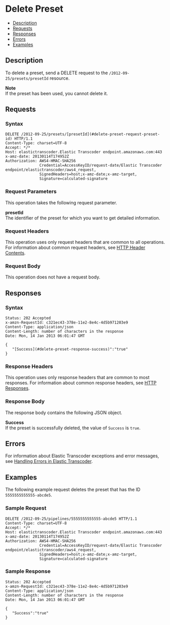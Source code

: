 # Delete Preset<a name="delete-preset"></a>


+ [Description](#delete-preset-description)
+ [Requests](#delete-preset-requests)
+ [Responses](#delete-preset-responses)
+ [Errors](#delete-preset-response-errors)
+ [Examples](#delete-preset-examples)

## Description<a name="delete-preset-description"></a>

To delete a preset, send a DELETE request to the `/2012-09-25/presets/presetId` resource\.

**Note**  
If the preset has been used, you cannot delete it\.

## Requests<a name="delete-preset-requests"></a>

### Syntax<a name="delete-preset-request-syntax"></a>

```
DELETE /2012-09-25/presets/[presetId](#delete-preset-request-preset-id) HTTP/1.1
Content-Type: charset=UTF-8
Accept: */*
Host: elastictranscoder.Elastic Transcoder endpoint.amazonaws.com:443
x-amz-date: 20130114T174952Z
Authorization: AWS4-HMAC-SHA256
               Credential=AccessKeyID/request-date/Elastic Transcoder endpoint/elastictranscoder/aws4_request,
               SignedHeaders=host;x-amz-date;x-amz-target,
               Signature=calculated-signature
```

### Request Parameters<a name="delete-preset-request-parameters"></a>

This operation takes the following request parameter\. 

**presetId**  
The identifier of the preset for which you want to get detailed information\. 

### Request Headers<a name="delete-preset-request-headers"></a>

This operation uses only request headers that are common to all operations\. For information about common request headers, see [HTTP Header Contents](making-http-requests.md#http-request-header)\.

### Request Body<a name="delete-preset-request-body"></a>

This operation does not have a request body\.

## Responses<a name="delete-preset-responses"></a>

### Syntax<a name="delete-preset-response-syntax"></a>

```
Status: 202 Accepted
x-amzn-RequestId: c321ec43-378e-11e2-8e4c-4d5b971203e9
Content-Type: application/json
Content-Length: number of characters in the response
Date: Mon, 14 Jan 2013 06:01:47 GMT

{
   "[Success](#delete-preset-response-success)":"true"
}
```

### Response Headers<a name="delete-preset-response-headers"></a>

This operation uses only response headers that are common to most responses\. For information about common response headers, see [HTTP Responses](making-http-requests.md#http-response-header)\.

### Response Body<a name="delete-preset-response-body"></a>

The response body contains the following JSON object\.

**Success**  
If the preset is successfully deleted, the value of `Success` is `true`\.

## Errors<a name="delete-preset-response-errors"></a>

For information about Elastic Transcoder exceptions and error messages, see [Handling Errors in Elastic Transcoder](error-handling.md)\.

## Examples<a name="delete-preset-examples"></a>

The following example request deletes the preset that has the ID `5555555555555-abcde5`\.

### Sample Request<a name="delete-preset-examples-sample-request"></a>

```
DELETE /2012-09-25/pipelines/5555555555555-abcde5 HTTP/1.1
Content-Type: charset=UTF-8
Accept: */*
Host: elastictranscoder.Elastic Transcoder endpoint.amazonaws.com:443
x-amz-date: 20130114T174952Z
Authorization: AWS4-HMAC-SHA256
               Credential=AccessKeyID/request-date/Elastic Transcoder endpoint/elastictranscoder/aws4_request,
               SignedHeaders=host;x-amz-date;x-amz-target,
               Signature=calculated-signature
```

### Sample Response<a name="delete-preset-examples-sample-response"></a>

```
Status: 202 Accepted
x-amzn-RequestId: c321ec43-378e-11e2-8e4c-4d5b971203e9
Content-Type: application/json
Content-Length: number of characters in the response
Date: Mon, 14 Jan 2013 06:01:47 GMT

{
   "Success":"true"
}
```